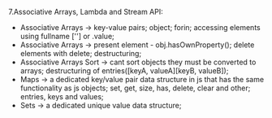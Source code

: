 
7.Associative Arrays, Lambda and Stream API:
- Associative Arrays -> key-value pairs; object; forin; accessing elements using fullname [''] or .value;
- Associative Arrays -> present element - obj.hasOwnProperty(); delete elements with delete; destructuring;
- Associative Arrays Sort -> cant sort objects they must be converted to arrays; destructuring of entries([keyA, valueA][keyB, valueB]);
- Maps -> a dedicated key/value pair data structure in js that has the same functionality as js objects; set, get, size, has, delete, clear and other; entries, keys and values;
- Sets -> a dedicated unique value data structure;

